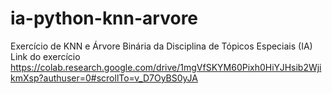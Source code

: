 # ia-python-knn-arvore
Exercício de KNN e Árvore Binária da Disciplina de Tópicos Especiais (IA)
Link do exercício
https://colab.research.google.com/drive/1mgVfSKYM60Pixh0HiYJHsib2WjikmXsp?authuser=0#scrollTo=v_D7OyBS0yJA
